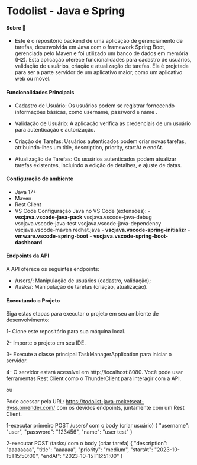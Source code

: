 # Todolist - Java e Spring 

#### Sobre 📄

- Este é o repositório backend de uma aplicação de gerenciamento de tarefas, desenvolvida em Java com o framework Spring Boot, gerenciada pelo Maven e foi utilizado um banco de dados em memória (H2). Esta aplicação oferece funcionalidades para cadastro de usuários, validação de usuários, criação e atualização de tarefas. Ela é projetada para ser a parte servidor de um aplicativo maior, como um aplicativo web ou móvel.

#### Funcionalidades Principais
- Cadastro de Usuário: Os usuários podem se registrar fornecendo informações básicas, como username, password e name    .

- Validação de Usuário: A aplicação verifica as credenciais de um usuário para autenticação e autorização.

- Criação de Tarefas: Usuários autenticados podem criar novas tarefas, atribuindo-lhes um title, description, priority, startAt e endAt.

- Atualização de Tarefas: Os usuários autenticados podem atualizar tarefas existentes, incluindo a edição de detalhes, e ajuste de datas.




#### Configuração de ambiente
- Java 17+
- Maven
- Rest Client
- VS Code
    Configuração Java no VS Code (extensões):
        - **vscjava.vscode-java-pack**
            vscjava.vscode-java-debug
            vscjava.vscode-java-test
            vscjava.vscode-java-dependency
            vscjava.vscode-maven
            redhat.java
        - **vscjava.vscode-spring-initializr**
        - **vmware.vscode-spring-boot**
        - **vscjava.vscode-spring-boot-dashboard**

        


#### Endpoints da API

A API oferece os seguintes endpoints:

- /users/: Manipulação de usuários (cadastro, validação);
- /tasks/: Manipulação de tarefas (criação, atualização).

#### Executando o Projeto
Siga estas etapas para executar o projeto em seu ambiente de desenvolvimento:

1- Clone este repositório para sua máquina local.

2- Importe o projeto em seu IDE.

3- Execute a classe principal TaskManagerApplication para iniciar o servidor.

4- O servidor estará acessível em http://localhost:8080. Você pode usar ferramentas Rest Client como o ThunderClient para interagir com a API.

ou

Pode acessar pela URL: https://todolist-java-rocketseat-6vss.onrender.com/ com os devidos endpoints, juntamente com um Rest Client.

1-executar primeiro POST /users/ com o body (criar usuário)
{
  "username": "user",
  "password": "123456",
  "name": "user test"
}

2-executar POST /tasks/ com o body (criar tarefa)
{
  "description": "aaaaaaaa",
  "title": "aaaaaa",
  "priority": "medium",
  "startAt": "2023-10-15T15:50:00",
  "endAt": "2023-10-15T16:51:00"
}
